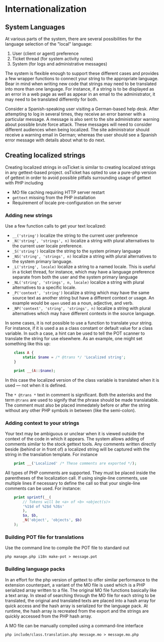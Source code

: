 Internationalization
====================

System Languages
----------------
At various parts of the system, there are several possibilities for the
language selection of the "local" language:

  1. User (client or agent) preference
  2. Ticket thread (for system activity notes)
  3. System (for logs and administrative messages)

The system is flexible enough to support these different cases and provides
a few wrapper functions to connect your string to the appropriate language.
Bear in mind when writing new code that strings may need to be translated
into more than one language. For instance, if a string is to be displayed as
an error in a web page as well as appear in an email to the administrator,
it may need to be translated differently for both.

Consider a Spanish-speaking user visiting a German-based help desk. After
attempting to log in several times, they receive an error banner with a
particular message. A message is also sent to the site administrator warning
about possible brute force attack. These messages will need to consider
different audiences when being localized. The site administrator should
receive a warning email in German; whereas the user should see a Spanish
error message with details about what to do next.

Creating localized strings
--------------------------
Creating localized strings in osTicket is similar to creating localized
strings in any gettext-based project. osTicket has opted to use a pure-php
version of gettext in order to avoid possible pitfalls surrounding usage of
gettext with PHP including

  * MO file caching requiring HTTP server restart
  * `gettext` missing from the PHP installation
  * Requirement of locale pre-configuration on the server

### Adding new strings

Use a few function calls to get your text localized:

  * `__('string')` localize the string to the current user preference
  * `_N('string', 'strings', n)` localize a string with plural alternatives
    to the current user locale preference.
  * `_S('string')` localize the string to the system primary language
  * `_NS('string', 'strings', n)` localize a string with plural alternatives
    to the system primary language.
  * `_L('string', locale)` localize a string to a named locale. This is
    useful in a ticket thread, for instance, which may have a language
    preference separate from both the user and the system primary language
  * `_NL('string', 'strings', n, locale)` localize a string with plural
    alternatives to a specific locale.
  * `_P('context', 'string')` localize a string which may have the same
    source text as another string but have a different context or usage. An
    example would be `open` used as a noun, adjective, and verb.
  * `_NP('context', 'string', 'strings', n)` localize a string with plural
    alternatives which may have different contexts in the source language.

In some cases, it is not possible to use a function to translate your
string. For instance, if it is used a as a class constant or default value
for a class variable. In such a case, a hint can be used to tell the POT
scanner to translate the string for use elsewhere. As an example, one might
set something like this up:

```php
    class A {
        static $name = /* @trans */ 'Localized string';
    }

    print __(A::$name);
```

In this case the localized version of the class variable is translated when
it is used — not when it is defined.

The `* @trans *` text in comment is significant. Both the asterisks and the
term `@trans` are used to signify that the phrase should be made
translatable. The comment must also be placed immedately before or after the
string without any other PHP symbols in between (like the semi-colon).

### Adding context to your strings

Your text may be ambiguous or unclear when it is viewed outside the context
of the code in which it appears. The system allows adding of comments
similar to the stock gettext tools. Any comments written directly beside
(behind or in front of) a localized string will be captured with the string
in the translation template. For instance

```php
    print __('Localized' /* These comments are exported */);
```

All types of PHP comments are supported. They must be placed inside the
parentheses of the localization call. If using single-line comments, use
multiple lines if necessary to define the call so that your single-line
comments can be used. For instance:

```php
    print sprintf(__(
        // Tokens will be <a> of <b> <object(s)>
        '%1$d of %2$d %3$s'
        ),
        $a, $b,
        _N('object', 'objects', $b)
    );
```

### Building POT file for translations

Use the command line to compile the POT file to standard out

    php manage.php i18n make-pot > message.pot

### Building language packs

In an effort for the php version of gettext to offer similar performance to
the extension counterpart, a variant of the MO file is used which is a PHP
serialized array written to a file. The original MO file functions basically
like a text array. In stead of searching through the MO file for each string
to be translated, the original and translated texts are placed into a hash
array for quick access and the hash array is serialized for the language
pack. At runtime, the hash array is recreated from the export and the
strings are quickly accessed from the PHP hash array.

A MO file can be manually compiled using a command-line interface

    php include/class.translation.php message.mo > message.mo.php
